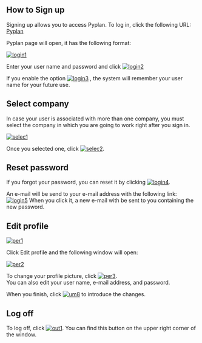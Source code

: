 
## How to Sign up

Signing up allows you to access Pyplan. To log in, click the following URL: [Pyplan](http://www.cubeplat.com/cubeplanmilano/)

Pyplan page will open, it has the following format:

[![login1](http://162.252.81.163:8081/wiki/wp-content/uploads/2016/02/login1-300x263.png)](http://162.252.81.163:8081/wiki/wp-content/uploads/2016/02/login1.png)

Enter your user name and password and click  [![login2](http://162.252.81.163:8081/wiki/wp-content/uploads/2016/02/login2.png)](http://162.252.81.163:8081/wiki/wp-content/uploads/2016/02/login2.png)

If you enable the option [![login3](http://162.252.81.163:8081/wiki/wp-content/uploads/2016/03/login3.png)](http://162.252.81.163:8081/wiki/wp-content/uploads/2016/03/login3.png) , the system will remember your user name for your future use.

## Select company

In case your user is associated with more than one company, you must select the company in which you are going to work right after you sign in.

[![selec1](http://162.252.81.163:8081/wiki/wp-content/uploads/2016/03/selec1-300x200.png)](http://162.252.81.163:8081/wiki/wp-content/uploads/2016/03/selec1.png)

Once you selected one, click  [![selec2](http://162.252.81.163:8081/wiki/wp-content/uploads/2016/03/selec2.png)](http://162.252.81.163:8081/wiki/wp-content/uploads/2016/03/selec2.png).

## Reset password

If you forgot your password, you can reset it by clicking  [![login4](http://162.252.81.163:8081/wiki/wp-content/uploads/2016/02/login4.png)](http://162.252.81.163:8081/wiki/wp-content/uploads/2016/02/login4.png).

An e-mail will be send to your e-mail address with the following link:  [![login5](http://www.cubeplat.com:8081/wiki/wp-content/uploads/2016/08/login5-e1472500248962.png)](http://www.cubeplat.com:8081/wiki/wp-content/uploads/2016/08/login5-e1472500214455.png)  When you click it, a new e-mail with be sent to you containing the new password.

## Edit profile

[![per1](http://www.cubeplat.com:8081/wiki/wp-content/uploads/2016/07/per1-1.png)](http://www.cubeplat.com:8081/wiki/wp-content/uploads/2016/07/per1-1.png)

Click Edit profile and the following window will open:

[![per2](http://www.cubeplat.com:8081/wiki/wp-content/uploads/2016/07/per2.png)](http://www.cubeplat.com:8081/wiki/wp-content/uploads/2016/07/per2.png)

To change your profile picture, click  [![per3](http://www.cubeplat.com:8081/wiki/wp-content/uploads/2016/07/per3.png)](http://www.cubeplat.com:8081/wiki/wp-content/uploads/2016/07/per3.png).  
You can also edit your user name, e-mail address, and password.

When you finish, click [![um8](http://www.cubeplat.com:8081/wiki/wp-content/uploads/2016/07/um8.png)](http://www.cubeplat.com:8081/wiki/wp-content/uploads/2016/07/um8.png)  to introduce the changes.

## Log off

To log off, click  [![out1](http://162.252.81.163:8081/wiki/wp-content/uploads/2016/03/out1.png)](http://162.252.81.163:8081/wiki/wp-content/uploads/2016/03/out1.png). You can find this button on the upper right corner of the window.
<!--stackedit_data:
eyJoaXN0b3J5IjpbLTIwNjY4OTE2NV19
-->